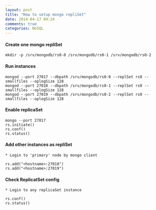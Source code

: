 ```yaml
---
layout: post
title: "How to setup mongo repliSet"
date: 2014-04-17 09:24
comments: true
categories: NoSQL
---
```

#### Create one mongo repliSet 

	mkdir -p /srv/mongodb/rs0-0 /srv/mongodb/rs0-1 /srv/mongodb/rs0-2

#### Run instances

	mongod --port 27017 --dbpath /srv/mongodb/rs0-0 --replSet rs0 --smallfiles --oplogSize 128
	mongod --port 27018 --dbpath /srv/mongodb/rs0-1 --replSet rs0 --smallfiles --oplogSize 128
	mongod --port 27019 --dbpath /srv/mongodb/rs0-2 --replSet rs0 --smallfiles --oplogSize 128


#### Enable replicaSet

	mongo --port 27017
	rs.initiate()
	rs.conf()
 	rs.status()

#### Add other instances as repliSet 

	* Login to 'primary' node by mongo client

	rs.add("<hostname>:27018")
	rs.add("<hostname>:27019")

#### Check ReplicatSet config
	* Login to any replicaSet instance

	rs.conf()
	rs.status()